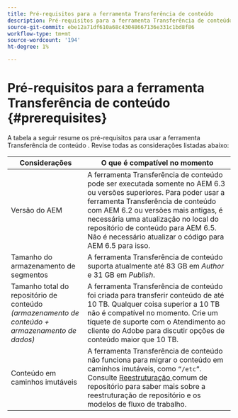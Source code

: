 ```yaml
---
title: Pré-requisitos para a ferramenta Transferência de conteúdo
description: Pré-requisitos para a ferramenta Transferência de conteúdo
source-git-commit: ebe12a71df610a68c43048667136e331c1bd8f86
workflow-type: tm+mt
source-wordcount: '194'
ht-degree: 1%

---
```


# Pré-requisitos para a ferramenta Transferência de conteúdo {#prerequisites}

A tabela a seguir resume os pré-requisitos para usar a ferramenta Transferência de conteúdo . Revise todas as considerações listadas abaixo:

| Considerações | O que é compatível no momento |
|--- |--- |
| Versão do AEM | A ferramenta Transferência de conteúdo pode ser executada somente no AEM 6.3 ou versões superiores. Para poder usar a ferramenta Transferência de conteúdo com AEM 6.2 ou versões mais antigas, é necessária uma atualização no local do repositório de conteúdo para AEM 6.5. Não é necessário atualizar o código para AEM 6.5 para isso. |
| Tamanho do armazenamento de segmentos | A ferramenta Transferência de conteúdo suporta atualmente até 83 GB em *Author* e 31 GB em *Publish*. |
| Tamanho total do repositório de conteúdo <br>*(armazenamento de conteúdo + armazenamento de dados)* | A ferramenta Transferência de conteúdo foi criada para transferir conteúdo de até 10 TB. Qualquer coisa superior a 10 TB não é compatível no momento. Crie um tíquete de suporte com o Atendimento ao cliente do Adobe para discutir opções de conteúdo maior que 10 TB. |
| Conteúdo em caminhos imutáveis | A ferramenta Transferência de conteúdo não funciona para migrar o conteúdo em caminhos imutáveis, como `“/etc”`. <br>Consulte  [Reestruturação ](https://experienceleague.adobe.com/docs/experience-manager-64/deploying/restructuring/all-repository-restructuring-in-aem-6-4.html?lang=en#restructuring) comum de repositório para saber mais sobre a reestruturação de repositório e os modelos de fluxo de trabalho. |